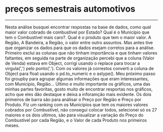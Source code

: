 # preços semestrais automotivos
<hr>
Nesta análise busquei encontrar respostas na base de dados, como  qual maior valor cobrado de combustível por Estado? Qual é o Município que tem o Combustível mais caro?. Qual é o produto que tem o maior valor. A Região, A Bandeira, a Região, o valor entre outro assuntos. Mas antes tive que organizar os dados para que os dados esejam corretos para a análise. Primeiro exclui as colunas que não tinham importância e que tinham valores faltantes, em seguida na parte de organização percebi que a coluna (Valor de Venda) estava em Object, corrigi usando o replace para trocar a virgula(',') pelo ponto('.'). Com os valores já correstos converti a coluna de Object para float usando o pd.to_numeric e o astype(). 
Meu próximo passo foi groupby para agrupar algumas informações que eram interessantes, com Município, Região...
Último e muito importante os gráficos, uma das minhas partes favoritas, gosto muito de encontrar resportas nos gráficos, acho que eles dão destaque e deixa a inforamção mais evidente. Os dois primeiros de barra são para análisar o Preço por Região e  Preço por Produto. Fiz um ranking com os Municípios que tem os maiores valores cobrados por Combustível, não consegui colocar todos, selecionei só os 27 maiores e os dois ultimos, são para visualizar a variação do Preço do Combustível por cada Região, e  o Valor de cada Produto nos primeiros meses.

